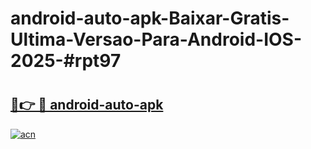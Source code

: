 # android-auto-apk-Baixar-Gratis-Ultima-Versao-Para-Android-IOS-2025-#rpt97

# <h2><a href="https://ainizakaria.my?title=android-auto-apk&ref=22M">🔗👉 🔴 android-auto-apk</a></h2>

[![acn](https://github.com/user-attachments/assets/0f9c940e-d8b0-45ae-aac7-cd30a18b3e1c)](https://ainizakaria.my?title=android-auto-apk&ref=22M)

